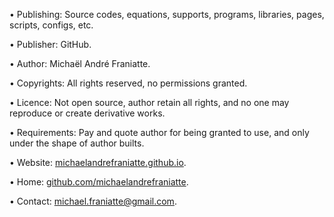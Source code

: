 ﻿  
• Publishing: Source codes, equations, supports, programs, libraries, pages, scripts, configs, etc.  
  
• Publisher: GitHub.  
  
• Author: Michaël André Franiatte.  
  
• Copyrights: All rights reserved, no permissions granted.  
  
• Licence: Not open source, author retain all rights, and no one may reproduce or create derivative works.  
  
• Requirements: Pay and quote author for being granted to use, and only under the shape of author builts.  
  
• Website: [michaelandrefraniatte.github.io](https://michaelandrefraniatte.github.io/).  
  
• Home: [github.com/michaelandrefraniatte](https://github.com/michaelandrefraniatte).  
  
• Contact: michael.franiatte@gmail.com.  
  